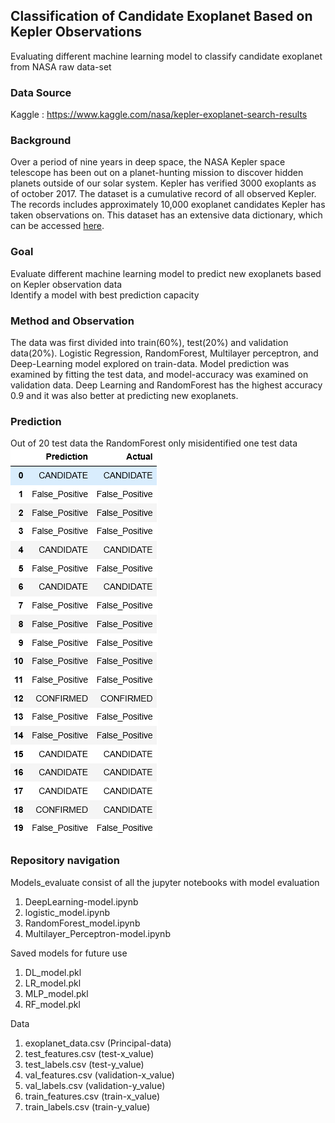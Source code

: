 ## Classification of Candidate Exoplanet Based on Kepler Observations
Evaluating different machine learning model to classify candidate exoplanet from NASA raw data-set

### Data Source
Kaggle : https://www.kaggle.com/nasa/kepler-exoplanet-search-results

### Background
Over a period of nine years in deep space, the NASA Kepler space telescope has been out on a planet-hunting mission to discover hidden planets outside of our solar system. Kepler has verified 3000 exoplants as of october 2017. The dataset is a cumulative record of all observed Kepler. The records includes approximately 10,000 exoplanet candidates Kepler has taken observations on. 
This dataset has an extensive data dictionary, which can be accessed [here](https://exoplanetarchive.ipac.caltech.edu/docs/API_kepcandidate_columns.html).

### Goal
Evaluate different machine learning model to predict new exoplanets based on Kepler observation data<br>
Identify a model with best prediction capacity

### Method and Observation
The data was first divided into train(60%), test(20%) and validation data(20%). Logistic Regression, RandomForest, Multilayer perceptron, and Deep-Learning model explored on train-data. Model prediction was examined by fitting the test data, and model-accuracy was examined on validation data. Deep Learning and RandomForest has the highest accuracy 0.9 and it was also better at predicting new exoplanets.

### Prediction
Out of 20 test data the RandomForest only misidentified one test data <br>
![4-scatter](Images/model_predict.PNG)

### Repository navigation
Models_evaluate consist of all the jupyter notebooks with model evaluation<br>
1) DeepLearning-model.ipynb<br>
2) logistic_model.ipynb<br>
3) RandomForest_model.ipynb<br>
4) Multilayer_Perceptron-model.ipynb<br>

Saved models for future use<br>
1) DL_model.pkl <br>
2) LR_model.pkl<br>
3) MLP_model.pkl<br>
4) RF_model.pkl<br>

Data<br>
1) exoplanet_data.csv (Principal-data)<br>
2) test_features.csv (test-x_value)<br>
3) test_labels.csv (test-y_value)<br>
4) val_features.csv (validation-x_value)<br>
5) val_labels.csv (validation-y_value)<br>
4) train_features.csv (train-x_value)<br>
4) train_labels.csv (train-y_value)<br>





